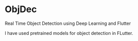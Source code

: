 # ObjDec
Real Time Object Detection using Deep Learning and Flutter

I have used pretrained models for object detection in FLutter. 
